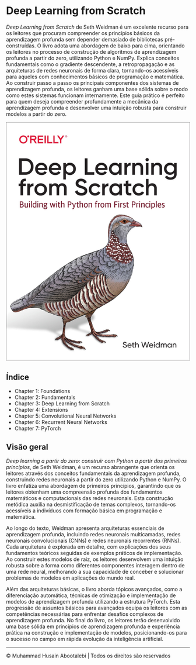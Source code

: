 <!-- ©©©©©©©©©©©©©©©©©©©©©©©© All Rights Are Reserved By Muhammad Husain Abootalebi ©©©©©©©©©©©©©©©©©©©©©©©©©©©©©©©©©© -->

# Deep Learning from Scratch

*Deep Learning from Scratch* de Seth Weidman é um excelente recurso para os leitores que procuram compreender os princípios básicos da aprendizagem profunda sem depender demasiado de bibliotecas pré-construídas. O livro adota uma abordagem de baixo para cima, orientando os leitores no processo de construção de algoritmos de aprendizagem profunda a partir do zero, utilizando Python e NumPy. Explica conceitos fundamentais como o gradiente descendente, a retropropagação e as arquiteturas de redes neuronais de forma clara, tornando-os acessíveis para aqueles com conhecimentos básicos de programação e matemática. Ao construir passo a passo os principais componentes dos sistemas de aprendizagem profunda, os leitores ganham uma base sólida sobre o modo como estes sistemas funcionam internamente. Este guia prático é perfeito para quem deseja compreender profundamente a mecânica da aprendizagem profunda e desenvolver uma intuição robusta para construir modelos a partir do zero.

![Deep Learning from Scratch](../../assets/Books/Book%20Covers/1%20-%201%20-%20Deep%20Learning%20from%20Scratch.png)

## Índice

- Chapter 1: Foundations
- Chapter 2: Fundamentals
- Chapter 3: Deep Learning from Scratch
- Chapter 4: Extensions
- Chapter 5: Convolutional Neural Networks
- Chapter 6: Recurrent Neural Networks
- Chapter 7: PyTorch

## Visão geral

*Deep learning a partir do zero: construir com Python a partir dos primeiros princípios*, de Seth Weidman, é um recurso abrangente que orienta os leitores através dos conceitos fundamentais da aprendizagem profunda, construindo redes neuronais a partir do zero utilizando Python e NumPy. O livro enfatiza uma abordagem de primeiros princípios, garantindo que os leitores obtenham uma compreensão profunda dos fundamentos matemáticos e computacionais das redes neuronais. Esta construção metódica auxilia na desmistificação de temas complexos, tornando-os acessíveis a indivíduos com formação básica em programação e matemática.

Ao longo do texto, Weidman apresenta arquiteturas essenciais de aprendizagem profunda, incluindo redes neuronais multicamadas, redes neuronais convolucionais (CNNs) e redes neuronais recorrentes (RNNs). Cada arquitetura é explorada em detalhe, com explicações dos seus fundamentos teóricos seguidas de exemplos práticos de implementação. Ao construir estes modelos de raiz, os leitores desenvolvem uma intuição robusta sobre a forma como diferentes componentes interagem dentro de uma rede neural, melhorando a sua capacidade de conceber e solucionar problemas de modelos em aplicações do mundo real.

Além das arquiteturas básicas, o livro aborda tópicos avançados, como a diferenciação automática, técnicas de otimização e implementação de modelos de aprendizagem profunda utilizando a estrutura PyTorch. Esta progressão de assuntos básicos para avançados equipa os leitores com as competências necessárias para enfrentar desafios complexos de aprendizagem profunda. No final do livro, os leitores terão desenvolvido uma base sólida em princípios de aprendizagem profunda e experiência prática na construção e implementação de modelos, posicionando-os para o sucesso no campo em rápida evolução da inteligência artificial.

---

© Muhammad Husain Abootalebi | Todos os direitos são reservados

<!-- ©©©©©©©©©©©©©©©©©©©©©©©© All Rights Are Reserved By Muhammad Husain Abootalebi ©©©©©©©©©©©©©©©©©©©©©©©©©©©©©©©©©© -->
